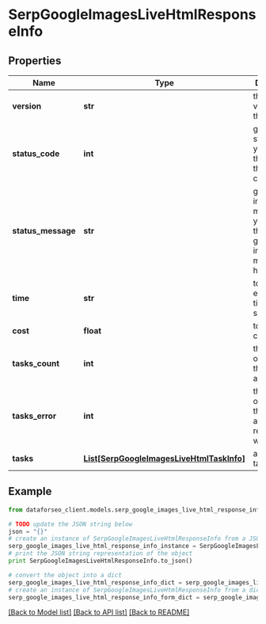 # SerpGoogleImagesLiveHtmlResponseInfo


## Properties

Name | Type | Description | Notes
------------ | ------------- | ------------- | -------------
**version** | **str** | the current version of the API | [optional] 
**status_code** | **int** | general status code you can find the full list of the response codes here | [optional] 
**status_message** | **str** | general informational message you can find the full list of general informational messages here | [optional] 
**time** | **str** | total execution time, seconds | [optional] 
**cost** | **float** | total tasks cost, USD | [optional] 
**tasks_count** | **int** | the number of tasks in the tasks array | [optional] 
**tasks_error** | **int** | the number of tasks in the tasks array returned with an error | [optional] 
**tasks** | [**List[SerpGoogleImagesLiveHtmlTaskInfo]**](SerpGoogleImagesLiveHtmlTaskInfo.md) | array of tasks | [optional] 

## Example

```python
from dataforseo_client.models.serp_google_images_live_html_response_info import SerpGoogleImagesLiveHtmlResponseInfo

# TODO update the JSON string below
json = "{}"
# create an instance of SerpGoogleImagesLiveHtmlResponseInfo from a JSON string
serp_google_images_live_html_response_info_instance = SerpGoogleImagesLiveHtmlResponseInfo.from_json(json)
# print the JSON string representation of the object
print SerpGoogleImagesLiveHtmlResponseInfo.to_json()

# convert the object into a dict
serp_google_images_live_html_response_info_dict = serp_google_images_live_html_response_info_instance.to_dict()
# create an instance of SerpGoogleImagesLiveHtmlResponseInfo from a dict
serp_google_images_live_html_response_info_form_dict = serp_google_images_live_html_response_info.from_dict(serp_google_images_live_html_response_info_dict)
```
[[Back to Model list]](../README.md#documentation-for-models) [[Back to API list]](../README.md#documentation-for-api-endpoints) [[Back to README]](../README.md)


